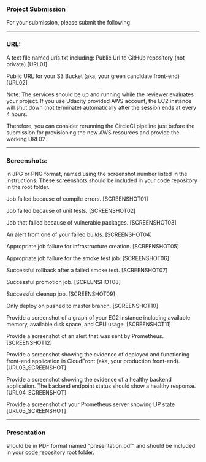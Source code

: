 ### Project Submission ###

For your submission, please submit the following

________________________________________________________________

### URL:
A text file named urls.txt including:
Public Url to GitHub repository (not private) [URL01]

Public URL for your S3 Bucket (aka, your green candidate front-end) [URL02]

Note: The services should be up and running while the reviewer evaluates your project. If you use Udacity provided AWS account, the EC2 instance will shut down (not terminate) automatically after the session ends at every 4 hours. 

Therefore, you can consider rerunning the CircleCI pipeline just before the submission for provisioning the new AWS resources and provide the working URL02.
________________________________________________________________

### Screenshots:
in JPG or PNG format, named using the screenshot number listed in the instructions. These screenshots should be included in your code repository in the root folder.

Job failed because of compile errors. [SCREENSHOT01]

Job failed because of unit tests. [SCREENSHOT02]

Job that failed because of vulnerable packages. [SCREENSHOT03]

An alert from one of your failed builds. [SCREENSHOT04]

Appropriate job failure for infrastructure creation. [SCREENSHOT05]

Appropriate job failure for the smoke test job. [SCREENSHOT06]

Successful rollback after a failed smoke test. [SCREENSHOT07]

Successful promotion job. [SCREENSHOT08]

Successful cleanup job. [SCREENSHOT09]

Only deploy on pushed to master branch. [SCREENSHOT10]

Provide a screenshot of a graph of your EC2 instance including available memory, available disk space, and CPU usage. [SCREENSHOT11]

Provide a screenshot of an alert that was sent by Prometheus. [SCREENSHOT12]

Provide a screenshot showing the evidence of deployed and functioning front-end application in CloudFront (aka, your production front-end). [URL03_SCREENSHOT]

Provide a screenshot showing the evidence of a healthy backend application. The backend endpoint status should show a healthy response. [URL04_SCREENSHOT]

Provide a screenshot of your Prometheus server showing UP state [URL05_SCREENSHOT]
________________________________________________________________


### Presentation 
should be in PDF format named "presentation.pdf" and should be included in your code repository root folder.
